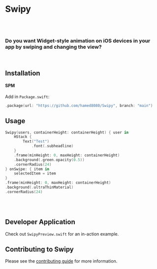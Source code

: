 # Swipy
<br />
<br />

### Do you want Widget-style animation on iOS devices in your app by swiping and changing the view?
<br />

## Installation

#### SPM 

Add in `Package.swift`:

```swift
.package(url: "https://github.com/hamed8080/Swipy", branch: "main")
```

## Usage 
```swift
Swipy(users, containerHeight: containerHeight) { user in
    HStack {
        Text("Test")
            .font(.subheadline)
    }
    .frame(minHeight: 0, maxHeight: containerHeight)
    .background(.green.opacity(0.5))
    .cornerRadius(24)
} onSwipe: { item in
    selectedItem = item
}
.frame(minHeight: 0, maxHeight: containerHeight)
.background(.ultraThinMaterial)
.cornerRadius(24)
```
<br/>
<br/>


## Developer Application 
Check out `SwipyPreview.swift` for an in-action example.


## Contributing to Swipy

Please see the [contributing guide](/CONTRIBUTING.md) for more information.
